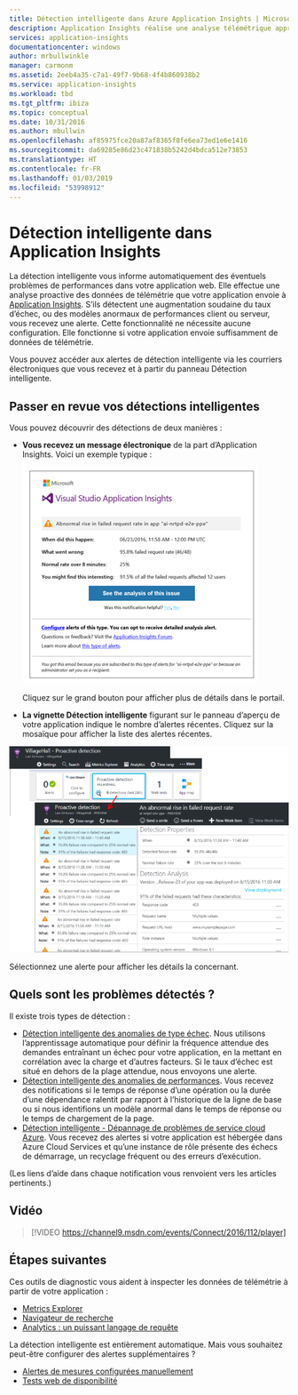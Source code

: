 ```yaml
---
title: Détection intelligente dans Azure Application Insights | Microsoft Docs
description: Application Insights réalise une analyse télémétrique approfondie automatique de votre application et vous avertit des éventuels problèmes de performances.
services: application-insights
documentationcenter: windows
author: mrbullwinkle
manager: carmonm
ms.assetid: 2eeb4a35-c7a1-49f7-9b68-4f4b860938b2
ms.service: application-insights
ms.workload: tbd
ms.tgt_pltfrm: ibiza
ms.topic: conceptual
ms.date: 10/31/2016
ms.author: mbullwin
ms.openlocfilehash: af85975fce20a87af8365f8fe6ea73ed1e6e1416
ms.sourcegitcommit: da69285e86d23c471838b5242d4bdca512e73853
ms.translationtype: HT
ms.contentlocale: fr-FR
ms.lasthandoff: 01/03/2019
ms.locfileid: "53998912"
---
```

# <a name="smart-detection-in-application-insights"></a>Détection intelligente dans Application Insights
 La détection intelligente vous informe automatiquement des éventuels problèmes de performances dans votre application web. Elle effectue une analyse proactive des données de télémétrie que votre application envoie à [Application Insights](app-insights-overview.md). S’ils détectent une augmentation soudaine du taux d’échec, ou des modèles anormaux de performances client ou serveur, vous recevez une alerte. Cette fonctionnalité ne nécessite aucune configuration. Elle fonctionne si votre application envoie suffisamment de données de télémétrie.

Vous pouvez accéder aux alertes de détection intelligente via les courriers électroniques que vous recevez et à partir du panneau Détection intelligente.

## <a name="review-your-smart-detections"></a>Passer en revue vos détections intelligentes
Vous pouvez découvrir des détections de deux manières :

* **Vous recevez un message électronique** de la part d’Application Insights. Voici un exemple typique :
  
    ![Alerte par courrier électronique](./media/app-insights-proactive-diagnostics/03.png)
  
    Cliquez sur le grand bouton pour afficher plus de détails dans le portail.
* **La vignette Détection intelligente** figurant sur le panneau d’aperçu de votre application indique le nombre d’alertes récentes. Cliquez sur la mosaïque pour afficher la liste des alertes récentes.

![Afficher les détections récentes](./media/app-insights-proactive-diagnostics/04.png)

Sélectionnez une alerte pour afficher les détails la concernant.

## <a name="what-problems-are-detected"></a>Quels sont les problèmes détectés ?
Il existe trois types de détection :

* [Détection intelligente des anomalies de type échec](app-insights-proactive-failure-diagnostics.md). Nous utilisons l’apprentissage automatique pour définir la fréquence attendue des demandes entraînant un échec pour votre application, en la mettant en corrélation avec la charge et d’autres facteurs. Si le taux d’échec est situé en dehors de la plage attendue, nous envoyons une alerte.
* [Détection intelligente des anomalies de performances](app-insights-proactive-performance-diagnostics.md). Vous recevez des notifications si le temps de réponse d’une opération ou la durée d’une dépendance ralentit par rapport à l’historique de la ligne de base ou si nous identifions un modèle anormal dans le temps de réponse ou le temps de chargement de la page.   
* [Détection intelligente - Dépannage de problèmes de service cloud Azure](https://azure.microsoft.com/blog/proactive-notifications-on-cloud-service-issues-with-azure-diagnostics-and-application-insights/). Vous recevez des alertes si votre application est hébergée dans Azure Cloud Services et qu’une instance de rôle présente des échecs de démarrage, un recyclage fréquent ou des erreurs d’exécution.

(Les liens d’aide dans chaque notification vous renvoient vers les articles pertinents.)

## <a name="video"></a>Vidéo

> [!VIDEO https://channel9.msdn.com/events/Connect/2016/112/player]

## <a name="next-steps"></a>Étapes suivantes
Ces outils de diagnostic vous aident à inspecter les données de télémétrie à partir de votre application :

* [Metrics Explorer](../azure-monitor/app/metrics-explorer.md)
* [Navigateur de recherche](../azure-monitor/app/diagnostic-search.md)
* [Analytics : un puissant langage de requête](../azure-monitor/log-query/get-started-portal.md)

La détection intelligente est entièrement automatique. Mais vous souhaitez peut-être configurer des alertes supplémentaires ?

* [Alertes de mesures configurées manuellement](../azure-monitor/app/alerts.md)
* [Tests web de disponibilité](../azure-monitor/app/monitor-web-app-availability.md) 

